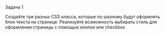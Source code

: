 Задача 1

Создайте три разных CSS класса, которые по-разному будут оформлять блок текста на странице. Реализуйте возможность выбирать стиль для оформления страницы с помощью кнопок или checkbox
